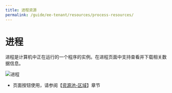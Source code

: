 ```yaml
---
title: 进程资源
permalink: /guide/ee-tenant/resources/process-resources/
---
```


# 进程

进程是计算机中正在运行的一个程序的实例。在进程页面中支持查看并下载相关数据信息。

![进程](https://yunshan-guangzhou.oss-cn-beijing.aliyuncs.com/pub/pic/202304266448fdf60b29f.png)

- 页面按钮使用，请参阅【[资源池-区域](./network-resources/)】章节
